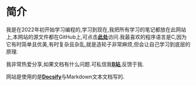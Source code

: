 # 简介  

我是在2022年初开始学习编程的,学习到现在,我把所有学习的笔记都放在此网站上,本网站的源文件都在GitHub上,可点击[**此处**](https://github.com/ZZHENJIE/jie_study)访问.我最喜欢的程序语言是C,因为它有时简单且优美,有时复杂且杂乱,就是造轮子非常麻烦,但会让自己学习到底层的原理.  

我非常热爱分享,如果文档有什么问题.可私信我[**B站**](https://space.bilibili.com/1362205077?spm_id_from=333.1007.0.0),反馈于我.

网站是使用的是[**Docsify**](https://docsify.js.org)与Markdown文本文档写的.